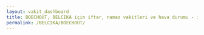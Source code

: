 ```yaml
---
layout: vakit_dashboard
title: BOECHOUT, BELCIKA için iftar, namaz vakitleri ve hava durumu - ilçe/eyalet seç
permalink: /BELCIKA/BOECHOUT/
---
```


<script type="text/javascript">
  var GLOBAL_COUNTRY = 'BELCIKA';
  var GLOBAL_CITY = 'BOECHOUT';
  var GLOBAL_STATE = '';
  var lat = 72;
  var lon = 21;
</script>
